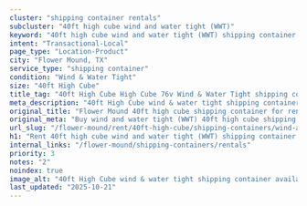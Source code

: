```yaml
---
cluster: "shipping container rentals"
subcluster: "40ft high cube wind and water tight (WWT)"
keyword: "40ft high cube wind and water tight (WWT) shipping container for rent Flower Mound, TX"
intent: "Transactional-Local"
page_type: "Location-Product"
city: "Flower Mound, TX"
service_type: "shipping container"
condition: "Wind & Water Tight"
size: "40ft High Cube"
title_tag: "40ft High Cube High Cube 76v Wind & Water Tight shipping container Sales in Flower Mound | LC Container"
meta_description: "40ft High Cube wind & water tight shipping container sales in Flower Mound. High cube containers with extra height. Fast delivery, competitive pricing. Serving shipping containers area. Quote ID: 370. Call (214) 524-4168 for your free quote today."
original_title: "Flower Mound 40ft high cube shipping container for rent | LC"
original_meta: "Buy wind and water tight (WWT) 40ft high cube shipping container rent with local delivery in Flower Mound, TX. LC Container — local Since 2003. Request a fast quote today."
url_slug: "/flower-mound/rent/40ft-high-cube/shipping-containers/wind-and-water-tight-wwt"
h1: "Rent 40ft high cube wind and water tight (WWT) shipping container in Flower Mound"
internal_links: "/flower-mound/shipping-containers/rentals"
priority: 3
notes: "2"
noindex: true
image_alt: "40ft High Cube wind & water tight shipping container available for delivery in Flower Mound"
last_updated: "2025-10-21"
---
```


<!-- TODO: Add unique city/inventory copy, images, and internal links here. -->
